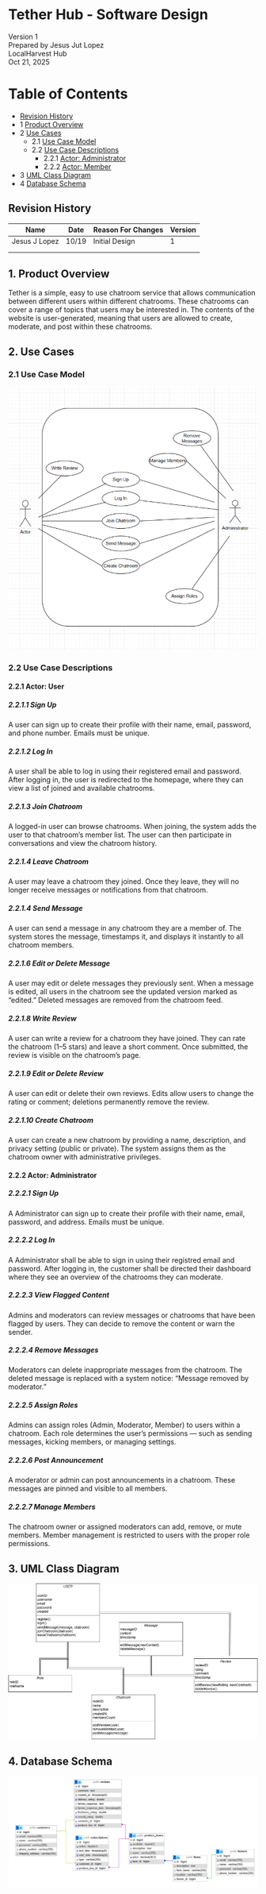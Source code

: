 # Tether Hub - Software Design 

Version 1  
Prepared by Jesus Jut Lopez\
LocalHarvest Hub\
Oct 21, 2025

Table of Contents
=================
* [Revision History](#revision-history)
* 1 [Product Overview](#1-product-overview)
* 2 [Use Cases](#2-use-cases)
  * 2.1 [Use Case Model](#21-use-case-model)
  * 2.2 [Use Case Descriptions](#22-use-case-descriptions)
    * 2.2.1 [Actor: Administrator](#221-actor-farmer)
    * 2.2.2 [Actor: Member](#222-actor-customer) 
* 3 [UML Class Diagram](#3-uml-class-diagram)
* 4 [Database Schema](#4-database-schema)

## Revision History
| Name | Date    | Reason For Changes  | Version   |
| ---- | ------- | ------------------- | --------- |
|  Jesus J Lopez  |10/19     | Initial Design      |    1      |
|      |         |                     |           |
|      |         |                     |           |

## 1. Product Overview
Tether is a simple, easy to use chatroom service that allows communication between different users within different chatrooms. These chatrooms can cover a range of topics that users may be interested in. The contents of the website is user-generated, meaning that users are allowed to create, moderate, and post within these chatrooms. 

## 2. Use Cases
### 2.1 Use Case Model
![Use Case Model](https://github.com/vwang99/f25-team4/blob/jlopez-milestone4/doc/ObjectOrientedDesign/useCaseDiagram.png)

### 2.2 Use Case Descriptions

#### 2.2.1 Actor: User
##### 2.2.1.1 Sign Up
A user can sign up to create their profile with their name, email, password, and phone number. Emails must be unique.
##### 2.2.1.2 Log In
A user shall be able to log in using their registered email and password. After logging in, the user is redirected to the homepage, where they can view a list of joined and available chatrooms.
##### 2.2.1.3 Join Chatroom
A logged-in user can browse chatrooms. When joining, the system adds the user to that chatroom’s member list.
The user can then participate in conversations and view the chatroom history.
##### 2.2.1.4 Leave Chatroom
A user may leave a chatroom they joined. Once they leave, they will no longer receive messages or notifications from that chatroom.
##### 2.2.1.4 Send Message
A user can send a message in any chatroom they are a member of. The system stores the message, timestamps it, and displays it instantly to all chatroom members.

##### 2.2.1.6 Edit or Delete Message
A user may edit or delete messages they previously sent. When a message is edited, all users in the chatroom see the updated version marked as “edited.” Deleted messages are removed from the chatroom feed.

##### 2.2.1.8 Write Review
A user can write a review for a chatroom they have joined. They can rate the chatroom (1–5 stars) and leave a short comment. Once submitted, the review is visible on the chatroom’s page.

##### 2.2.1.9 Edit or Delete Review
A user can edit or delete their own reviews. Edits allow users to change the rating or comment; deletions permanently remove the review.

##### 2.2.1.10 Create Chatroom
A user can create a new chatroom by providing a name, description, and privacy setting (public or private).
The system assigns them as the chatroom owner with administrative privileges.

#### 2.2.2 Actor: Administrator
##### 2.2.2.1 Sign Up
A Administrator can sign up to create their profile with their name, email, password, and address. Emails must be unique.
##### 2.2.2.2 Log In
A Administrator shall be able to sign in using their registred email and password. After logging in, the customer shall be directed their dashboard where they see an overview of the chatrooms they can moderate.
##### 2.2.2.3 View Flagged Content
Admins and moderators can review messages or chatrooms that have been flagged by users.
They can decide to remove the content or warn the sender.
##### 2.2.2.4 Remove Messages
Moderators can delete inappropriate messages from the chatroom.
The deleted message is replaced with a system notice: “Message removed by moderator.”
##### 2.2.2.5 Assign Roles
Admins can assign roles (Admin, Moderator, Member) to users within a chatroom.
Each role determines the user’s permissions — such as sending messages, kicking members, or managing settings.
##### 2.2.2.6 Post Announcement
A moderator or admin can post announcements in a chatroom. These messages are pinned and visible to all members.
##### 2.2.2.7 Manage Members
The chatroom owner or assigned moderators can add, remove, or mute members. Member management is restricted to users with the proper role permissions.

## 3. UML Class Diagram
![UML Class Diagram](https://github.com/vwang99/f25-team4/blob/jlopez-milestone4/doc/ObjectOrientedDesign/classDiagram.png)
## 4. Database Schema
![UML Class Diagram](https://github.com/csc340-uncg/f25-team0/blob/main/doc/Object-Oriented-Design/schema.png)

